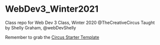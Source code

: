 # WebDev3_Winter2021

Class repo for Web Dev 3 Class, Winter 2020 @TheCreativeCircus
Taught by Shelly Graham, @webDevShelly

Remember to grab the <a href="https://github.com/CreativeCircus/circus-starter" target="_blank">Circus Starter Template</a>
